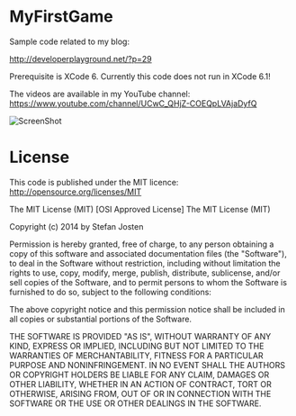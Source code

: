MyFirstGame
===========

Sample code related to my blog:

http://developerplayground.net/?p=29

Prerequisite is XCode 6. Currently this code does not run in XCode 6.1!

The videos are available in my YouTube channel: https://www.youtube.com/channel/UCwC_QHjZ-COEQpLVAjaDyfQ

![ScreenShot](http://2.bp.blogspot.com/-59dSA1_EjBk/U8EqzOT-b2I/AAAAAAAAAU4/5AUT-lMMwl4/s1600/Bildschirmfoto+2014-07-12+um+14.31.29.png)


License
=======

This code is published under the MIT licence: http://opensource.org/licenses/MIT

The MIT License (MIT)
[OSI Approved License]
The MIT License (MIT)

Copyright (c) 2014 by Stefan Josten

Permission is hereby granted, free of charge, to any person obtaining a copy
of this software and associated documentation files (the "Software"), to deal
in the Software without restriction, including without limitation the rights
to use, copy, modify, merge, publish, distribute, sublicense, and/or sell
copies of the Software, and to permit persons to whom the Software is
furnished to do so, subject to the following conditions:

The above copyright notice and this permission notice shall be included in
all copies or substantial portions of the Software.

THE SOFTWARE IS PROVIDED "AS IS", WITHOUT WARRANTY OF ANY KIND, EXPRESS OR
IMPLIED, INCLUDING BUT NOT LIMITED TO THE WARRANTIES OF MERCHANTABILITY,
FITNESS FOR A PARTICULAR PURPOSE AND NONINFRINGEMENT. IN NO EVENT SHALL THE
AUTHORS OR COPYRIGHT HOLDERS BE LIABLE FOR ANY CLAIM, DAMAGES OR OTHER
LIABILITY, WHETHER IN AN ACTION OF CONTRACT, TORT OR OTHERWISE, ARISING FROM,
OUT OF OR IN CONNECTION WITH THE SOFTWARE OR THE USE OR OTHER DEALINGS IN
THE SOFTWARE.
